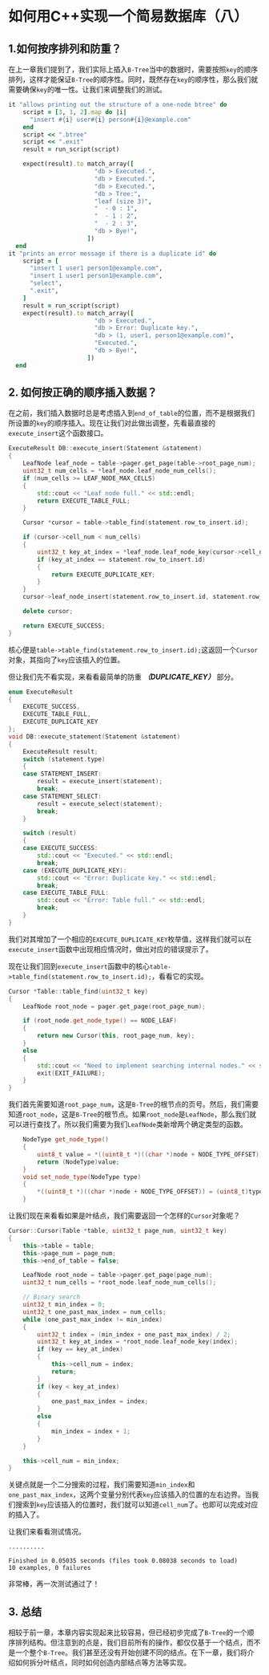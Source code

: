 # 如何用C++实现一个简易数据库（八）

## 1.如何按序排列和防重？

在上一章我们提到了，我们实际上插入`B-Tree`当中的数据时，需要按照`key`的顺序排列，这样才能保证`B-Tree`的顺序性。同时，既然存在`key`的顺序性，那么我们就需要确保`key`的唯一性。让我们来调整我们的测试。

```ruby
it "allows printing out the structure of a one-node btree" do
    script = [3, 1, 2].map do |i|
      "insert #{i} user#{i} person#{i}@example.com"
    end
    script << ".btree"
    script << ".exit"
    result = run_script(script)

    expect(result).to match_array([
                        "db > Executed.",
                        "db > Executed.",
                        "db > Executed.",
                        "db > Tree:",
                        "leaf (size 3)",
                        "  - 0 : 1",
                        "  - 1 : 2",
                        "  - 2 : 3",
                        "db > Bye!",
                      ])
  end
it "prints an error message if there is a duplicate id" do
    script = [
      "insert 1 user1 person1@example.com",
      "insert 1 user1 person1@example.com",
      "select",
      ".exit",
    ]
    result = run_script(script)
    expect(result).to match_array([
                        "db > Executed.",
                        "db > Error: Duplicate key.",
                        "db > (1, user1, person1@example.com)",
                        "Executed.",
                        "db > Bye!",
                      ])
  end
```

## 2. 如何按正确的顺序插入数据？

在之前，我们插入数据时总是考虑插入到`end_of_table`的位置，而不是根据我们所设置的`key`的顺序插入。现在让我们对此做出调整，先看最直接的`execute_insert`这个函数接口。

```cpp
ExecuteResult DB::execute_insert(Statement &statement)
{
    LeafNode leaf_node = table->pager.get_page(table->root_page_num);
    uint32_t num_cells = *leaf_node.leaf_node_num_cells();
    if (num_cells >= LEAF_NODE_MAX_CELLS)
    {
        std::cout << "Leaf node full." << std::endl;
        return EXECUTE_TABLE_FULL;
    }

    Cursor *cursor = table->table_find(statement.row_to_insert.id);

    if (cursor->cell_num < num_cells)
    {
        uint32_t key_at_index = *leaf_node.leaf_node_key(cursor->cell_num);
        if (key_at_index == statement.row_to_insert.id)
        {
            return EXECUTE_DUPLICATE_KEY;
        }
    }
    cursor->leaf_node_insert(statement.row_to_insert.id, statement.row_to_insert);

    delete cursor;

    return EXECUTE_SUCCESS;
}
```

核心便是`table->table_find(statement.row_to_insert.id);`这返回一个`Cursor`对象，其指向了`key`应该插入的位置。

但让我们先不看实现，来看看最简单的防重 _**（DUPLICATE\_KEY）**_ 部分。

```cpp
enum ExecuteResult
{
    EXECUTE_SUCCESS,
    EXECUTE_TABLE_FULL,
    EXECUTE_DUPLICATE_KEY
};
void DB::execute_statement(Statement &statement)
{
    ExecuteResult result;
    switch (statement.type)
    {
    case STATEMENT_INSERT:
        result = execute_insert(statement);
        break;
    case STATEMENT_SELECT:
        result = execute_select(statement);
        break;
    }

    switch (result)
    {
    case EXECUTE_SUCCESS:
        std::cout << "Executed." << std::endl;
        break;
    case (EXECUTE_DUPLICATE_KEY):
        std::cout << "Error: Duplicate key." << std::endl;
        break;
    case EXECUTE_TABLE_FULL:
        std::cout << "Error: Table full." << std::endl;
        break;
    }
}
```

我们对其增加了一个相应的`EXECUTE_DUPLICATE_KEY`枚举值，这样我们就可以在`execute_insert`函数中出现相应情况时，做出对应的错误提示了。

现在让我们回到`execute_insert`函数中的核心`table->table_find(statement.row_to_insert.id);`，看看它的实现。

```cpp
Cursor *Table::table_find(uint32_t key)
{
    LeafNode root_node = pager.get_page(root_page_num);

    if (root_node.get_node_type() == NODE_LEAF)
    {
        return new Cursor(this, root_page_num, key);
    }
    else
    {
        std::cout << "Need to implement searching internal nodes." << std::endl;
        exit(EXIT_FAILURE);
    }
}
```

我们首先需要知道`root_page_num`，这是`B-Tree`的根节点的页号。然后，我们需要知道`root_node`，这是`B-Tree`的根节点。如果`root_node`是`LeafNode`，那么我们就可以进行查找了。所以我们需要为我们`LeafNode`类新增两个确定类型的函数。

```cpp
    NodeType get_node_type()
    {
        uint8_t value = *((uint8_t *)((char *)node + NODE_TYPE_OFFSET));
        return (NodeType)value;
    }
    void set_node_type(NodeType type)
    {
        *((uint8_t *)((char *)node + NODE_TYPE_OFFSET)) = (uint8_t)type;
    }
```

让我们现在来看看如果是叶结点，我们需要返回一个怎样的`Cursor`对象呢？

```cpp
Cursor::Cursor(Table *table, uint32_t page_num, uint32_t key)
{
    this->table = table;
    this->page_num = page_num;
    this->end_of_table = false;

    LeafNode root_node = table->pager.get_page(page_num);
    uint32_t num_cells = *root_node.leaf_node_num_cells();

    // Binary search
    uint32_t min_index = 0;
    uint32_t one_past_max_index = num_cells;
    while (one_past_max_index != min_index)
    {
        uint32_t index = (min_index + one_past_max_index) / 2;
        uint32_t key_at_index = *root_node.leaf_node_key(index);
        if (key == key_at_index)
        {
            this->cell_num = index;
            return;
        }
        if (key < key_at_index)
        {
            one_past_max_index = index;
        }
        else
        {
            min_index = index + 1;
        }
    }

    this->cell_num = min_index;
}
```

关键点就是一个二分搜索的过程，我们需要知道`min_index`和`one_past_max_index`，这两个变量分别代表`key`应该插入的位置的左右边界。当我们搜索到`key`应该插入的位置时，我们就可以知道`cell_num`了。也即可以完成对应的插入了。

让我们来看看测试情况。

```
..........

Finished in 0.05035 seconds (files took 0.08038 seconds to load)
10 examples, 0 failures
```

非常棒，再一次测试通过了！

## 3. 总结

相较于前一章，本章内容实现起来比较容易，但已经初步完成了`B-Tree`的一个顺序排列结构。但注意到的点是，我们目前所有的操作，都仅仅基于一个结点，而不是一个整个`B-Tree`。我们甚至还没有开始创建不同的结点。在下一章，我们将介绍如何拆分叶结点，同时如何创造内部结点等方法等实现。

